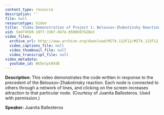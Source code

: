 ```yaml
---
content_type: resource
description: ''
file: null
resourcetype: Video
title: 'Video Demonstration of Project 1: Belousov-Zhabotinsky Reaction'
uid: 5e6f45b0-18f7-336f-047e-8508b97628e3
video_files:
  archive_url: http://www.archive.org/download/MIT4.112F12/MIT4_112F12_Video_Ex1_JB_300k.mp4
  video_captions_file: null
  video_thumbnail_file: null
  video_transcript_file: null
video_metadata:
  youtube_id: WU5elpt0XdE
---
```


**Description:** This video demonstrates the code written in response to the precedent of the Belousov-Zhabotinsky reaction. Each node is connected to others through a network of lines, and clicking on the screen increases attraction to that particular node. (Courtesy of Juanita Ballesteros. Used with permission.)

**Speaker:** Juanita Ballesteros